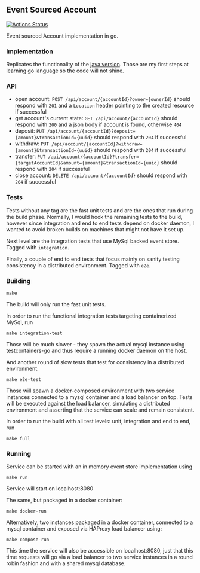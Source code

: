 ## Event Sourced Account

[![Actions Status](https://github.com/rieske/event-sourced-account-go/workflows/build/badge.svg)](https://github.com/rieske/event-sourced-account-go/actions)

Event sourced Account implementation in go.

### Implementation

Replicates the functionality of the [java version](https://github.com/rieske/event-sourced-account).
Those are my first steps at learning go language so the code will not shine.

### API

- open account: `POST /api/account/{accountId}?owner={ownerId}` should respond with `201`
  and a `Location` header pointing to the created resource if successful
- get account's current state: `GET /api/account/{accountId}` should respond with `200`
  and a json body if account is found, otherwise `404`
- deposit: `PUT /api/account/{accountId}?deposit={amount}&transactionId={uuid}`
  should respond with `204` if successful
- withdraw: `PUT /api/account/{accountId}?withdraw={amount}&transactionId={uuid}`
  should respond with `204` if successful
- transfer: `PUT /api/account/{accountId}?transfer={targetAccountId}&amount={amount}&transactionId={uuid}`
  should respond with `204` if successful
- close account: `DELETE /api/account/{accountId}` should respond with `204` if successful


### Tests

Tests without any tag are the fast unit tests and are the ones that run during the build phase.
Normally, I would hook the remaining tests to the build, however since integration and end to end
tests depend on docker daemon, I wanted to avoid broken builds on machines that might not have it set up.

Next level are the integration tests that use MySql backed event store. Tagged with `integration`.

Finally, a couple of end to end tests that focus mainly on sanity testing consistency in a distributed
environment. Tagged with `e2e`.

### Building

```
make
```

The build will only run the fast unit tests.

In order to run the functional integration tests targeting containerized MySql, run
```
make integration-test
```
Those will be much slower - they spawn the actual mysql instance using testcontainers-go and thus
require a running docker daemon on the host.

And another round of slow tests that test for consistency in a distributed environment:
```
make e2e-test
```
Those will spawn a docker-composed environment with two service instances connected to
a mysql container and a load balancer on top. Tests will be executed against the load balancer,
simulating a distributed environment and asserting that the service can scale and remain consistent.


In order to run the build with all test levels: unit, integration and end to end, run
```
make full
```

### Running

Service can be started with an in memory event store implementation using
```
make run
```
Service will start on localhost:8080

The same, but packaged in a docker container:
```
make docker-run
```

Alternatively, two instances packaged in a docker container, connected to a mysql container and
exposed via HAProxy load balancer using:
```
make compose-run
```
This time the service will also be accessible on localhost:8080, just that this time requests
will go via a load balancer to two service instances in a round robin fashion and with a shared
mysql database.
